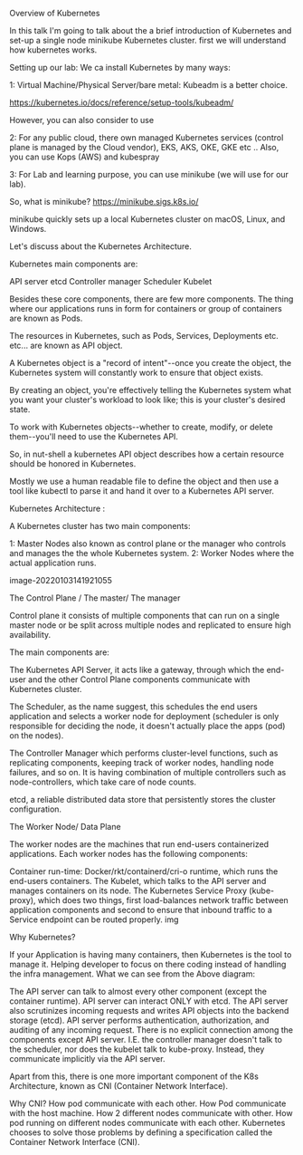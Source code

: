 Overview of Kubernetes

In this talk I'm going to talk about the a brief introduction of Kubernetes and set-up a single node minikube Kubernetes cluster. first we will understand how kubernetes works.

Setting up our lab: We ca install Kubernetes by many ways:

1: Virtual Machine/Physical Server/bare metal: Kubeadm is a better choice.

https://kubernetes.io/docs/reference/setup-tools/kubeadm/

However, you can also consider to use

2: For any public cloud, there own managed Kubernetes services (control plane is managed by the Cloud vendor), EKS, AKS, OKE, GKE etc .. Also, you can use Kops (AWS) and kubespray

3: For Lab and learning purpose, you can use minikube (we will use for our lab).

So, what is minikube? https://minikube.sigs.k8s.io/

minikube quickly sets up a local Kubernetes cluster on macOS, Linux, and Windows.

Let's discuss about the Kubernetes Architecture.

Kubernetes main components are:

API server etcd Controller manager Scheduler Kubelet

Besides these core components, there are few more components. The thing where our applications runs in form for containers or group of containers are known as Pods.

The resources in Kubernetes, such as Pods, Services, Deployments etc. etc... are known as API object.

A Kubernetes object is a "record of intent"--once you create the object, the Kubernetes system will constantly work to ensure that object exists.

By creating an object, you're effectively telling the Kubernetes system what you want your cluster's workload to look like; this is your cluster's desired state.

To work with Kubernetes objects--whether to create, modify, or delete them--you'll need to use the Kubernetes API.

So, in nut-shell a kubernetes API object describes how a certain resource should be honored in Kubernetes.

Mostly we use a human readable file to define the object and then use a tool like kubectl to parse it and hand it over to a Kubernetes API server.

Kubernetes Architecture :

A Kubernetes cluster has two main components:

1: Master Nodes also known as control plane or the manager who controls and manages the the whole Kubernetes system. 2: Worker Nodes where the actual application runs.

image-20220103141921055

The Control Plane / The master/ The manager

Control plane it consists of multiple components that can run on a single master node or be split across multiple nodes and replicated to ensure high availability.

The main components are:

The Kubernetes API Server, it acts like a gateway, through which the end-user and the other Control Plane components communicate with Kubernetes cluster.

The Scheduler, as the name suggest, this schedules the end users application and selects a worker node for deployment (scheduler is only responsible for deciding the node, it doesn't actually place the apps (pod) on the nodes).

The Controller Manager which performs cluster-level functions, such as replicating components, keeping track of worker nodes, handling node failures, and so on. It is having combination of multiple controllers such as node-controllers, which take care of node counts.

etcd, a reliable distributed data store that persistently stores the cluster configuration.

The Worker Node/ Data Plane

The worker nodes are the machines that run end-users containerized applications. Each worker nodes has the following components:

Container run-time: Docker/rkt/containerd/cri-o runtime, which runs the end-users containers.
The Kubelet, which talks to the API server and manages containers on its node.
The Kubernetes Service Proxy (kube-proxy), which does two things, first load-balances network traffic between application components and second to ensure that inbound traffic to a Service endpoint can be routed properly.
img

Why Kubernetes?

If your Application is having many containers, then Kubernetes is the tool to manage it.
Helping developer to focus on there coding instead of handling the infra management.
What we can see from the Above diagram:

The API server can talk to almost every other component (except the container runtime). API server can interact ONLY with etcd. The API server also scrutinizes incoming requests and writes API objects into the backend storage (etcd). API server performs authentication, authorization, and auditing of any incoming request. There is no explicit connection among the components except API server. I.E. the controller manager doesn't talk to the scheduler, nor does the kubelet talk to kube-proxy. Instead, they communicate implicitly via the API server.

Apart from this, there is one more important component of the K8s Architecture, known as CNI (Container Network Interface).

Why CNI? How pod communicate with each other. How Pod communicate with the host machine. How 2 different nodes communicate with other. How pod running on different nodes communicate with each other. Kubernetes chooses to solve those problems by defining a specification called the Container Network Interface (CNI).
